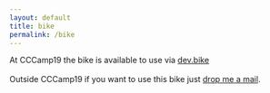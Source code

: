 ```yaml
---
layout: default
title: bike
permalink: /bike
---
```


At CCCamp19 the bike is available to use via <a href="https://dev.bike">dev.bike</a><br/>
<br/>
Outside CCCamp19 if you want to use this bike just <a href="mailto:ligi@ligi.de">drop me a mail</a>.

